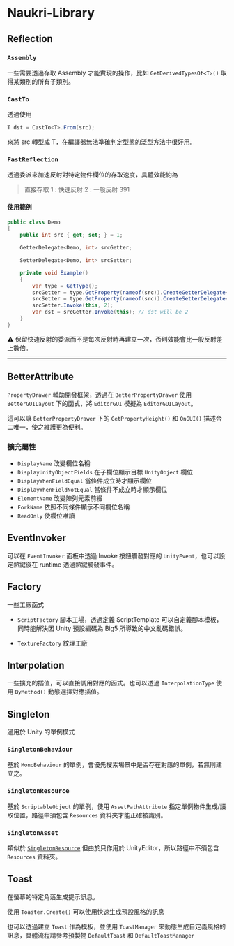 # Naukri-Library

## Reflection

### `Assembly`

一些需要透過存取 Assembly 才能實現的操作，比如 `GetDerivedTypesOf<T>()` 取得某類別的所有子類別。

### `CastTo`

透過使用

```cs
T dst = CastTo<T>.From(src);
```

來將 src 轉型成 T，在編譯器無法準確判定型態的泛型方法中很好用。

### `FastReflection`

透過委派來加速反射對特定物件欄位的存取速度，具體效能約為

> 直接存取 1 : 快速反射 2 : 一般反射 391

#### 使用範例

```cs
public class Demo
{
    public int src { get; set; } = 1;

    GetterDelegate<Demo, int> srcGetter;

    SetterDelegate<Demo, int> srcSetter;

    private void Example()
    {
        var type = GetType();
        srcGetter = type.GetProperty(nameof(src)).CreateGetterDelegate<Demo, int>();
        srcSetter = type.GetProperty(nameof(src)).CreateSetterDelegate<Demo, int>();
        srcSetter.Invoke(this, 2);
        var dst = srcGetter.Invoke(this); // dst will be 2
    }
}
```

⚠️ 保留快速反射的委派而不是每次反射時再建立一次，否則效能會比一般反射差上數倍。

---

## BetterAttribute

`PropertyDrawer` 輔助開發框架，透過在 `BetterPropertyDrawer` 使用 `BetterGUILayout` 下的函式，將 `EditorGUI` 模擬為 `EditorGUILayout`。

這可以讓 `BetterPropertyDrawer` 下的 `GetPropertyHeight()` 和 `OnGUI()` 描述合二唯一，使之維護更為便利。

### 擴充屬性

- `DisplayName` 改變欄位名稱
- `DisplayUnityObjectFields` 在子欄位顯示目標 `UnityObject` 欄位
- `DisplayWhenFieldEqual` 當條件成立時才顯示欄位
- `DisplayWhenFieldNotEqual` 當條件不成立時才顯示欄位
- `ElementName` 改變陣列元素前綴
- `ForkName` 依照不同條件顯示不同欄位名稱
- `ReadOnly` 使欄位唯讀

## EventInvoker

可以在 `EventInvoker` 面板中透過 Invoke 按鈕觸發對應的 `UnityEvent`，也可以設定熱鍵後在 runtime 透過熱鍵觸發事件。

## Factory

一些工廠函式

- `ScriptFactory` 腳本工場，透過定義 ScriptTemplate 可以自定義腳本模板，同時能解決因 Unity 預設編碼為 Big5 所導致的中文亂碼錯誤。

- `TextureFactory` 紋理工廠

## Interpolation

一些擴充的插值，可以直接調用對應的函式。也可以透過 `InterpolationType` 使用 `ByMethod()` 動態選擇對應插值。

## Singleton

適用於 Unity 的單例模式

### `SingletonBehaviour`

基於 `MonoBehaviour` 的單例，會優先搜索場景中是否存在對應的單例，若無則建立之。

### `SingletonResource`

基於 `ScriptableObject` 的單例，使用 `AssetPathAttribute` 指定單例物件生成/讀取位置，路徑中須包含 `Resources` 資料夾才能正確被識別。

### `SingletonAsset`

類似於 [`SingletonResource`](#SingletonResource) 但由於只作用於 UnityEditor，所以路徑中不須包含 `Resources` 資料夾。

## Toast

在螢幕的特定角落生成提示訊息。

使用 `Toaster.Create()` 可以使用快速生成預設風格的訊息

也可以透過建立 `Toast` 作為模板，並使用 `ToastManager` 來動態生成自定義風格的訊息，具體流程請參考預製物 `DefaultToast` 和 `DefaultToastManager`
